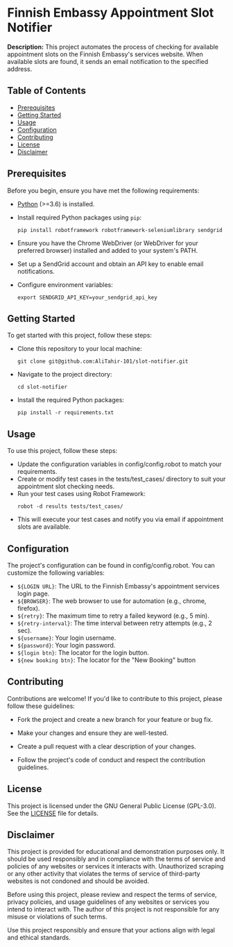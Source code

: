 # Finnish Embassy Appointment Slot Notifier

**Description:** This project automates the process of checking for available appointment slots on the Finnish Embassy's services website. When available slots are found, it sends an email notification to the specified address.

## Table of Contents

- [Prerequisites](#prerequisites)
- [Getting Started](#getting-started)
- [Usage](#usage)
- [Configuration](#configuration)
- [Contributing](#contributing)
- [License](#license)
- [Disclaimer](#Disclaimer)

## Prerequisites

Before you begin, ensure you have met the following requirements:

- [Python](https://www.python.org/) (>=3.6) is installed.
- Install required Python packages using `pip`:

   ```shell
   pip install robotframework robotframework-seleniumlibrary sendgrid
- Ensure you have the Chrome WebDriver (or WebDriver for your preferred browser) installed and added to your system's PATH.
- Set up a SendGrid account and obtain an API key to enable email notifications.
- Configure environment variables:
    ```shell
    export SENDGRID_API_KEY=your_sendgrid_api_key
## Getting Started
To get started with this project, follow these steps:

- Clone this repository to your local machine:
    ```shell
    git clone git@github.com:AliTahir-101/slot-notifier.git
- Navigate to the project directory:
    ```shell
    cd slot-notifier
- Install the required Python packages:
    ```shell
    pip install -r requirements.txt
## Usage
To use this project, follow these steps:
- Update the configuration variables in config/config.robot to match your requirements.
- Create or modify test cases in the tests/test_cases/ directory to suit your appointment slot checking needs.
- Run your test cases using Robot Framework:
    ```shell
    robot -d results tests/test_cases/
- This will execute your test cases and notify you via email if appointment slots are available.
## Configuration
The project's configuration can be found in config/config.robot. You can customize the following variables:
- `${LOGIN URL}`: The URL to the Finnish Embassy's appointment services login page.
- `${BROWSER}`: The web browser to use for automation (e.g., chrome, firefox).
- `${retry}`: The maximum time to retry a failed keyword (e.g., 5 min).
- `${retry-interval}`: The time interval between retry attempts (e.g., 2 sec).
- `${username}`: Your login username.
- `${password}`: Your login password.
- `${login btn}`: The locator for the login button.
- `${new booking btn}`: The locator for the "New Booking" button
## Contributing
Contributions are welcome! If you'd like to contribute to this project, please follow these guidelines:
- Fork the project and create a new branch for your feature or bug fix.

- Make your changes and ensure they are well-tested.

- Create a pull request with a clear description of your changes.

- Follow the project's code of conduct and respect the contribution guidelines.

## License
This project is licensed under the GNU General Public License (GPL-3.0). See the [LICENSE](https://github.com/AliTahir-101/slot-notifier/blob/main/LICENSE) file for details.

## Disclaimer

This project is provided for educational and demonstration purposes only. It should be used responsibly and in compliance with the terms of service and policies of any websites or services it interacts with. Unauthorized scraping or any other activity that violates the terms of service of third-party websites is not condoned and should be avoided.

Before using this project, please review and respect the terms of service, privacy policies, and usage guidelines of any websites or services you intend to interact with. The author of this project is not responsible for any misuse or violations of such terms.

Use this project responsibly and ensure that your actions align with legal and ethical standards.
